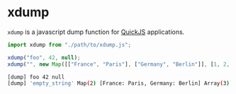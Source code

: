 # xdump

`xdump` is a javascript dump function for [QuickJS](https://bellard.org/quickjs/) applications.

```javascript
import xdump from "./path/to/xdump.js";

xdump("foo", 42, null);
xdump("", new Map([["France", "Paris"], ["Germany", "Berlin"]], [1, 2, 3]);
```

```bash
[dump] foo 42 null
[dump] 'empty_string' Map(2) [France: Paris, Germany: Berlin] Array(3) [1, 2, 3]
```
